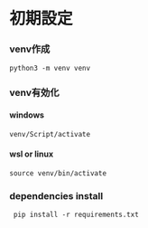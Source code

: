 # 初期設定

### venv作成

```
python3 -m venv venv
```

### venv有効化
#### windows
```
venv/Script/activate
```

#### wsl or linux
```
source venv/bin/activate
```

### dependencies install

```
 pip install -r requirements.txt
```






